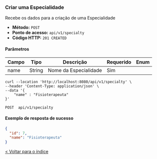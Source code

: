 ### Criar uma Especialidade

Recebe os dados para a criação de uma Especialidade

- **Método:** `POST`
- **Ponto de acesso:** `api/v1/specialty`
- **Código HTTP:** `201 CREATED`

#### Parâmetros
| **Campo** | **Tipo** | **Descrição**         | **Requerido** | **Enum**   |
|-----------|----------|-----------------------|---------------|------------|
| name      | String   | Nome da Especialidade | Sim           |            |

```shell
curl --location 'http://localhost:8080/api/v1/specialty' \
--header 'Content-Type: application/json' \
--data '{
    "name" : "Fisioterapeuta"
}'
```
    POST  api/v1/specialty

#### Exemplo de resposta de sucesso

```json
{
  "id": 7,
  "name": "Fisioterapeuta"
}
```

[< Voltar para o índice](../../README.md)
